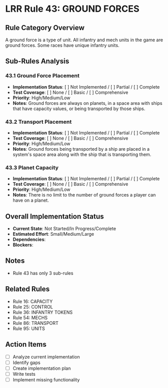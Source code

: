 # LRR Rule 43: GROUND FORCES

## Rule Category Overview
A ground force is a type of unit. All infantry and mech units in the game are ground forces. Some races have unique infantry units.

## Sub-Rules Analysis

### 43.1 Ground Force Placement
- **Implementation Status**: [ ] Not Implemented / [ ] Partial / [ ] Complete
- **Test Coverage**: [ ] None / [ ] Basic / [ ] Comprehensive
- **Priority**: High/Medium/Low
- **Notes**: Ground forces are always on planets, in a space area with ships that have capacity values, or being transported by those ships.

### 43.2 Transport Placement
- **Implementation Status**: [ ] Not Implemented / [ ] Partial / [ ] Complete
- **Test Coverage**: [ ] None / [ ] Basic / [ ] Comprehensive
- **Priority**: High/Medium/Low
- **Notes**: Ground forces being transported by a ship are placed in a system's space area along with the ship that is transporting them.

### 43.3 Planet Capacity
- **Implementation Status**: [ ] Not Implemented / [ ] Partial / [ ] Complete
- **Test Coverage**: [ ] None / [ ] Basic / [ ] Comprehensive
- **Priority**: High/Medium/Low
- **Notes**: There is no limit to the number of ground forces a player can have on a planet.

## Overall Implementation Status
- **Current State**: Not Started/In Progress/Complete
- **Estimated Effort**: Small/Medium/Large
- **Dependencies**:
- **Blockers**:

## Notes
- Rule 43 has only 3 sub-rules

## Related Rules
- Rule 16: CAPACITY
- Rule 25: CONTROL
- Rule 36: INFANTRY TOKENS
- Rule 54: MECHS
- Rule 86: TRANSPORT
- Rule 95: UNITS

## Action Items
- [ ] Analyze current implementation
- [ ] Identify gaps
- [ ] Create implementation plan
- [ ] Write tests
- [ ] Implement missing functionality
